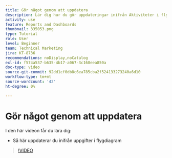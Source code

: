 ```yaml
---
title: Gör något genom att uppdatera
description: Lär dig hur du gör uppdateringar inifrån Aktiviteter i flygdiagram i [!UICONTROL Förbättrad analys].
activity: use
feature: Reports and Dashboards
thumbnail: 335053.png
type: Tutorial
role: User
level: Beginner
team: Technical Marketing
jira: KT-8736
recommendations: noDisplay,noCatalog
exl-id: f574a537-b635-4b17-a067-3c168eea850a
doc-type: video
source-git-commit: 92dd1cf0db8c6ea785cba2f524133273240a6d10
workflow-type: tm+mt
source-wordcount: '42'
ht-degree: 0%

---
```


# Gör något genom att uppdatera

I den här videon får du lära dig:

* Så här uppdaterar du inifrån uppgifter i flygdiagram

>[!VIDEO](https://video.tv.adobe.com/v/335053/?quality=12&learn=on)
